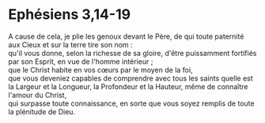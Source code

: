 # Ephésiens 3,14-19

A cause de cela, je plie les genoux devant le Père, de qui toute paternité aux Cieux et sur la terre tire son nom :  
qu'il vous donne, selon la richesse de sa gloire, d'être puissamment fortifiés par son Esprit, en vue de l'homme intérieur ;  
que le Christ habite en vos cœurs par le moyen de la foi,  
que vous deveniez capables de comprendre avec tous les saints quelle est la Largeur et la Longueur, la Profondeur et la Hauteur, même de connaître l'amour du Christ,  
qui surpasse toute connaissance, en sorte que vous soyez remplis de toute la plénitude de Dieu. 